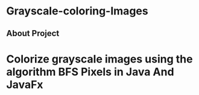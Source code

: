 # Grayscale-coloring-Images

## About Project

# Colorize grayscale images using the algorithm BFS Pixels in Java And JavaFx
